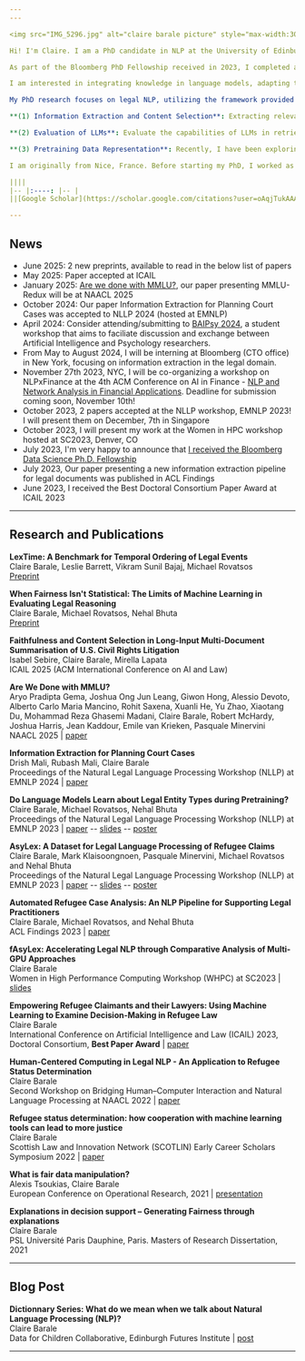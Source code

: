 ```yaml
---
---

<img src="IMG_5296.jpg" alt="claire barale picture" style="max-width:30%;float:left;padding:15px">

Hi! I'm Claire. I am a PhD candidate in NLP at the University of Edinburgh, supervised by [Michael Rovatsos](https://www.ed.ac.uk/profile/prof-michael-rovatsos) and [Nehal Bhuta](https://www.law.ed.ac.uk/people/professor-nehal-bhuta). I am also affiliated with the [Centre for Technomoral Futures](https://www.technomoralfutures.uk/). I'll be finishing my PhD soon, and am on the job market for postdoc/research scientists positions. Feel free to reach out if my profile seems like a good fit!   

As part of the Bloomberg PhD Fellowship received in 2023, I completed a Research Scientist Internship at Bloomberg.

I am interested in integrating knowledge in language models, adapting them to specific domains, and understanding and enhancing their reasoning capabilities when faced with new scenarios. Lately, I have been working on temporal reasoning, for example, ordering a sequence of events from an input text.

My PhD research focuses on legal NLP, utilizing the framework provided by legal texts to explore knowledge integration and the capabilities of LLMs. Over the past three years, my research has taken several directions: 

**(1) Information Extraction and Content Selection**: Extracting relevant information from large unstructured datasets of legal texts to improve legal search and selecting salient legal content from lengthy documents to improve the quality of downstream tasks such as summarization. 

**(2) Evaluation of LLMs**: Evaluate the capabilities of LLMs in retrieving information and reasoning to understand the types of signals they learn and retain in memory — whether they are syntactic, semantic, or specific to legal knowledge — and how well they generalize.

**(3) Pretraining Data Representation**: Recently, I have been exploring various methods for representing data used in pretraining to enhance specific reasoning capabilities of LLMs. This includes researching ways to improve their abilities in temporal reasoning, such as teaching a model to recognize temporal signals and link them to the appropriate events. 

I am originally from Nice, France. Before starting my PhD, I worked as a financial analyst at Havas New York, and studied at Paris Dauphine University and Mines ParisTech. I graduated with a master's of research in computer science in 2021.  

||||
|-- |:----: |-- |
||[Google Scholar](https://scholar.google.com/citations?user=oAqjTukAAAAJ&hl) \| [Twitter](https://twitter.com/clairebarale) \| [Linkedin](https://www.linkedin.com/in/claire-barale-leandri/) \| Email: claire.barale (at) ed.ac.uk||            

---
```


## News
* June 2025: 2 new preprints, available to read in the below list of papers
* May 2025: Paper accepted at ICAIL
* January 2025: [Are we done with MMLU?](https://arxiv.org/abs/2406.04127#:~:text=Maybe%20not.,the%20true%20capabilities%20of%20LLMs.), our paper presenting MMLU-Redux will be at NAACL 2025 
* October 2024: Our paper Information Extraction for Planning Court Cases  was accepted to NLLP 2024 (hosted at EMNLP)
* April 2024: Consider attending/submitting to [BAIPsy 2024](https://xuerli.github.io/BAIPSY/), a student workshop that aims to faciliate discussion and exchange between Artificial Intelligence and Psychology researchers.
* From May to August 2024, I will be interning at Bloomberg (CTO office) in New York, focusing on information extraction in the legal domain. 
* November 27th 2023, NYC, I will be co-organizing a workshop on NLPxFinance at the 4th ACM Conference on AI in Finance - [NLP and Network Analysis in Financial Applications](https://sites.google.com/view/nlp-na-in-finance-2023/home). Deadline for submission coming soon, November 10th! 
* October 2023, 2 papers accepted at the NLLP workshop, EMNLP 2023! I will present them on December, 7th in Singapore
* October 2023, I will present my work at the Women in HPC workshop hosted at SC2023, Denver, CO
* July 2023, I'm very happy to announce that [I received the Bloomberg Data Science Ph.D. Fellowship](https://www.bloomberg.com/company/stories/introducing-the-sixth-cohort-of-bloomberg-data-science-ph-d-fellows-2023-2024/)
* July 2023, Our paper presenting a new information extraction pipeline for legal documents was published in ACL Findings
* June 2023, I received the Best Doctoral Consortium Paper Award at ICAIL 2023

---

## Research and Publications
**LexTime: A Benchmark for Temporal Ordering of Legal Events**\
Claire Barale, Leslie Barrett, Vikram Sunil Bajaj, Michael Rovatsos\
[Preprint](https://arxiv.org/abs/2506.04041)

**When Fairness Isn't Statistical: The Limits of Machine Learning in Evaluating Legal Reasoning**\
Claire Barale, Michael Rovatsos, Nehal Bhuta\
[Preprint](https://arxiv.org/abs/2506.03913)


**Faithfulness and Content Selection in Long-Input Multi-Document Summarisation of U.S. Civil Rights Litigation**\
Isabel Sebire, Claire Barale, Mirella Lapata\
ICAIL 2025 (ACM International Conference on AI and Law)

**Are We Done with MMLU?**\
Aryo Pradipta Gema, Joshua Ong Jun Leang, Giwon Hong, Alessio Devoto, Alberto Carlo Maria Mancino, Rohit Saxena, Xuanli He, Yu Zhao, Xiaotang Du, Mohammad Reza Ghasemi Madani, Claire Barale, Robert McHardy, Joshua Harris, Jean Kaddour, Emile van Krieken, Pasquale Minervini\
NAACL 2025 | [paper](https://aclanthology.org/2025.naacl-long.262/)

**Information Extraction for Planning Court Cases**\
Drish Mali, Rubash Mali, Claire Barale\
Proceedings of the Natural Legal Language Processing Workshop (NLLP) at EMNLP 2024 | [paper](https://aclanthology.org/2024.nllp-1.8/)

**Do Language Models Learn about Legal Entity Types during Pretraining?**\
Claire Barale, Michael Rovatsos, Nehal Bhuta\
Proceedings of the Natural Legal Language Processing Workshop (NLLP) at EMNLP 2023 | [paper](https://aclanthology.org/2023.nllp-1.4/) -- [slides](https://github.com/clairebarale/webpage/blob/main/docs/slides_nllp_emnlp_23_pretraining_entities.pdf) -- [poster](https://github.com/clairebarale/webpage/blob/main/docs/poster_nllp_emnlp_23_pretraining_entities.pdf)

**AsyLex: A Dataset for Legal Language Processing of Refugee Claims**\
Claire Barale, Mark Klaisoongnoen, Pasquale Minervini, Michael Rovatsos and Nehal Bhuta\
Proceedings of the Natural Legal Language Processing Workshop (NLLP) at EMNLP 2023 | [paper](https://aclanthology.org/2023.nllp-1.24/) -- [slides](https://github.com/clairebarale/webpage/blob/main/docs/slides_nllp_emnlp_23_asylex.pdf) -- [poster](https://github.com/clairebarale/webpage/blob/main/docs/poster_nllp_emnlp_23_asylex.pdf)  

**Automated Refugee Case Analysis: An NLP Pipeline for Supporting Legal Practitioners**\
Claire Barale, Michael Rovatsos, and Nehal Bhuta\
ACL Findings 2023 | [paper](https://aclanthology.org/2023.findings-acl.187/)

**fAsyLex: Accelerating Legal NLP through Comparative Analysis of Multi-GPU Approaches**\
Claire Barale\
Women in High Performance Computing Workshop (WHPC) at SC2023 | [slides](https://github.com/clairebarale/webpage/blob/main/docs/slides_whpc_23_sc_fasylex.pdf)

**Empowering Refugee Claimants and their Lawyers: Using Machine Learning to Examine Decision-Making in Refugee Law**\
Claire Barale\
International Conference on Artificial Intelligence and Law (ICAIL) 2023, Doctoral Consortium, **Best Paper Award** | [paper](https://arxiv.org/abs/2308.11531)

**Human-Centered Computing in Legal NLP - An Application to Refugee Status Determination**\
Claire Barale\
Second Workshop on Bridging Human–Computer Interaction and Natural Language Processing at NAACL 2022 | [paper](https://aclanthology.org/2022.hcinlp-1.4/)

**Refugee status determination: how cooperation with machine learning tools can lead to more justice**\
Claire Barale\
Scottish Law and Innovation Network (SCOTLIN) Early Career Scholars Symposium 2022 | [paper](https://arxiv.org/abs/2308.11541)

**What is fair data manipulation?**\
Alexis Tsoukias, Claire Barale\
European Conference on Operational Research, 2021 | [presentation](https://www.euro-online.org/conferences/program/#abstract/913)

**Explanations in decision support – Generating Fairness through explanations**\
Claire Barale\
PSL Université Paris Dauphine, Paris. Masters of Research Dissertation, 2021

---

## Blog Post

**Dictionnary Series: What do we mean when we talk about Natural Language Processing (NLP)?**\
Claire Barale\
Data for Children Collaborative, Edinburgh Futures Institute | [post](https://www.dataforchildrencollaborative.com/news/dcc-dictionary-what-do-we-mean-when-we-talk-about-natural-language-processing)

---
